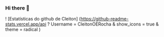 ### Hi there 👋

! [Estatísticas do github de Cleiton] (https://github-readme-stats.vercel.app/api ? Username = CleitonOERocha & show_icons = true & theme = radical )

